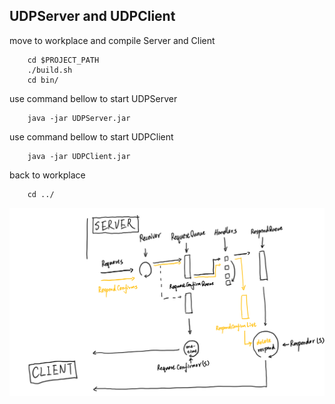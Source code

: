 ## UDPServer and UDPClient
move to workplace and compile Server and Client
```aidl
    cd $PROJECT_PATH 
    ./build.sh
    cd bin/
```

use command bellow to start UDPServer
```aidl
    java -jar UDPServer.jar 
```

use command bellow to start UDPClient
```aidl
    java -jar UDPClient.jar

```
back to workplace
```aidl
    cd ../
```    
![alt text](https://github.com/pancak3/COMP90015_2019_SM2-Distributed-Systems-Assignment1/blob/master/UDPServer%20Architecture.png)